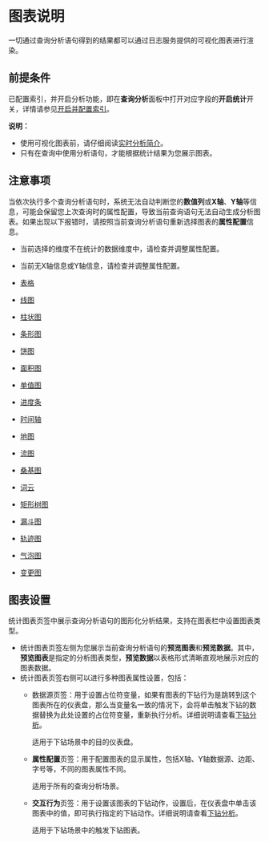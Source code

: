 # 图表说明

一切通过查询分析语句得到的结果都可以通过日志服务提供的可视化图表进行渲染。

## 前提条件

已配置索引，并开启分析功能，即在**查询分析**面板中打开对应字段的**开启统计**开关，详情请参见[开启并配置索引](/intl.zh-CN/查询与分析/开启并配置索引.md)。

**说明：**

-   使用可视化图表前，请仔细阅读[实时分析简介](/intl.zh-CN/查询与分析/实时分析简介.md)。
-   只有在查询中使用分析语句，才能根据统计结果为您展示图表。

## 注意事项

当依次执行多个查询分析语句时，系统无法自动判断您的**数值列**或**X轴**、**Y轴**等信息，可能会保留您上次查询时的属性配置，导致当前查询语句无法自动生成分析图表。如果出现以下报错时，请按照当前查询分析语句重新选择图表的**属性配置**信息。

-   当前选择的维度不在统计的数据维度中，请检查并调整属性配置。
-   当前无X轴信息或Y轴信息，请检查并调整属性配置。

-   [表格](/intl.zh-CN/可视化与告警/统计图表/表格.md)
-   [线图](/intl.zh-CN/可视化与告警/统计图表/折线图.md)
-   [柱状图](/intl.zh-CN/可视化与告警/统计图表/柱状图.md)
-   [条形图](/intl.zh-CN/可视化与告警/统计图表/条形图.md)
-   [饼图](/intl.zh-CN/可视化与告警/统计图表/饼图.md)
-   [面积图](/intl.zh-CN/可视化与告警/统计图表/面积图.md)
-   [单值图](/intl.zh-CN/可视化与告警/统计图表/单值图.md)
-   [进度条](/intl.zh-CN/可视化与告警/统计图表/进度条.md)
-   [时间轴](/intl.zh-CN/可视化与告警/统计图表/时间轴.md)
-   [地图](/intl.zh-CN/可视化与告警/统计图表/地图.md)
-   [流图](/intl.zh-CN/可视化与告警/统计图表/流图.md)
-   [桑基图](/intl.zh-CN/可视化与告警/统计图表/桑基图.md)
-   [词云](/intl.zh-CN/可视化与告警/统计图表/词云.md)
-   [矩形树图](/intl.zh-CN/可视化与告警/统计图表/矩形树图.md)
-   [漏斗图](/intl.zh-CN/可视化与告警/统计图表/漏斗图.md)
-   [轨迹图](/intl.zh-CN/可视化与告警/统计图表/轨迹图.md)
-   [气泡图](/intl.zh-CN/可视化与告警/统计图表/气泡图.md)
-   [变更图](/intl.zh-CN/可视化与告警/统计图表/变更图.md)

## 图表设置

统计图表页签中展示查询分析语句的图形化分析结果，支持在图表栏中设置图表类型。

-   统计图表页签左侧为您展示当前查询分析语句的**预览图表**和**预览数据**。其中，**预览图表**是指定的分析图表类型，**预览数据**以表格形式清晰直观地展示对应的图表数据。
-   统计图表页签右侧可以进行多种图表属性设置，包括：
    -   数据源页签：用于设置占位符变量，如果有图表的下钻行为是跳转到这个图表所在的仪表盘，那么当变量名一致的情况下，会将单击触发下钻的数据替换为此处设置的占位符变量，重新执行分析。详细说明请查看[下钻分析](/intl.zh-CN/可视化与告警/仪表盘/下钻分析.md)。

        适用于下钻场景中的目的仪表盘。

    -   **属性配置**页签：用于配置图表的显示属性，包括X轴、Y轴数据源、边距、字号等，不同的图表属性不同。

        适用于所有的查询分析场景。

    -   **交互行为**页签：用于设置该图表的下钻动作，设置后，在仪表盘中单击该图表中的值，即可执行指定的下钻动作。详细说明请查看[下钻分析](/intl.zh-CN/可视化与告警/仪表盘/下钻分析.md)。

        适用于下钻场景中的触发下钻图表。


